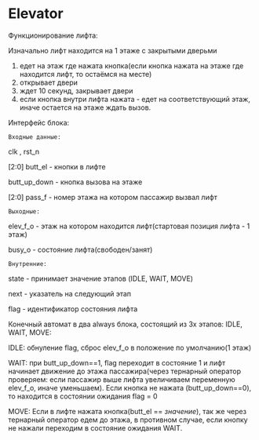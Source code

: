 # Elevator
Функционирование лифта:

Изначально лифт находится на 1 этаже с закрытыми дверьми

1) едет на этаж где нажата кнопка(если кнопка нажата на этаже где находится лифт, то остаёмся на месте)
2) открывает двери
3) ждет 10 секунд, закрывает двери
4) если кнопка внутри лифта нажата - едет на соответствующий этаж, иначе остается на этаже ждать вызов.

Интерфейс блока:

    Входные данные:
    
clk , rst_n

[2:0] butt_el - кнопки в лифте

butt_up_down - кнопка вызова на этаже

[2:0] pass_f - номер этажа на котором пассажир вызвал лифт

    Выходные:
    
elev_f_o - этаж на котором находится лифт(стартовая позиция лифта - 1 этаж)

busy_o - состояние лифта(свободен/занят)

    Внутренние:
    
state - принимает значение этапов (IDLE, WAIT, MOVE)

next - указатель на следующий этап

flag - идентификатор состояния лифта

Конечный автомат в два always блока, состоящий из 3х этапов: IDLE, WAIT, MOVE:

   IDLE: обнуление flag, сброс elev_f_o в положение по умолчанию(1 этаж)
   
   WAIT: при butt_up_down==1, flag переходит в состояние 1 и лифт начинает движение до этажа пассажира(через тернарный оператор проверяем: если пассажир выше лифта увеличиваем переменную elev_f_o, иначе уменьшаем). Если кнопка не нажата (butt_up_down==0), то находится в состоянии ожидания flag = 0

   MOVE: Если в лифте нажата кнопка(butt_el == *значение*), так же через тернарный оператор едем до этажа, в противном случае, если кнопку не нажали переходим в состояние ожидания WAIT.
